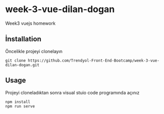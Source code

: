 # week-3-vue-dilan-dogan
Week3 vuejs homework

## İnstallation

Öncelikle projeyi clonelayın
```
git clone https://github.com/Trendyol-Front-End-Bootcamp/week-3-vue-dilan-dogan.git
```


## Usage

Projeyi cloneladıktan sonra visual stuio code programında açınız


```
npm install
npm run serve
 ```